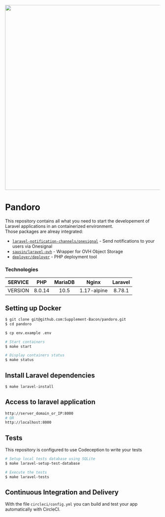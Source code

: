 <p align="center"><a href="https://supplement-bacon.com" target="_blank"><img src="https://supplement-bacon.com/images/cover2.png" width="600"></a></p>

# Pandoro
This repository contains all what you need to start the developement of Laravel applications in an containerized environment.<br>
Those packages are alreay integrated:
- [`laravel-notification-channels/onesignal`](https://github.com/laravel-notification-channels/onesignal) - Send notifications to your users via Onesignal
- [`sausin/laravel-ovh`](https://github.com/sausin/laravel-ovh) - Wrapper for OVH Object Storage 
- [`deployer/deployer`](https://github.com/deployphp/deployer) - PHP deployment tool
 
 
### Technologies

| SERVICE |   PHP  | MariaDB |   Nginx   | Laravel |
|:-------:|:------:|:-------:|:---------:|:-------:|
| VERSION | 8.0.14 | 10.5    |1.17-alpine| 8.78.1  |

## Setting up Docker

```bash
$ git clone git@github.com:Supplement-Bacon/pandoro.git
$ cd pandoro

$ cp env.example .env

# Start containers
$ make start

# Display containers status
$ make status
```

## Install Laravel dependencies

```bash
$ make laravel-install
```

## Access to laravel application
```bash
http://server_domain_or_IP:8000
# OR
http://localhost:8000
```

## Tests
This repository is configured to use Codeception to write your tests
```bash
# Setup local tests database using SQLite
$ make laravel-setup-test-database

# Execute the tests
$ make laravel-tests
```

## Continuous Integration and Delivery
With the file `circleci/config.yml` you can build and test your app automatically with CircleCI.

